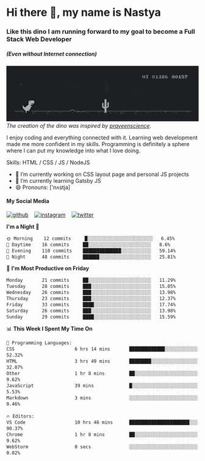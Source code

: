 # Hi there 👋, my name is Nastya
### Like this dino I am running forward to my goal to become a Full Stack Web Developer
##### (Even without Internet connection)
[//]: # (Here may be a photo)

![Dino](https://raw.githubusercontent.com/nastyacodes/nastyacodes/master/images/dino.gif)  
*The creation of the dino was inspired by [praveenscience](https://github.com/praveenscience).*  

I enjoy coding and everything connected with it.
Learning web development made me more confident in my skills.
Programming is definitely a sphere where I can put my knowledge into what I love doing.

Skills: HTML  / CSS / JS / NodeJS

- 🔭 I’m currently working on CSS layout page and personal JS projects
- 🌱 I’m currently learning Gatsby JS 
- 😄 Pronouns: ['nʌstja] 

#### My Social Media
[<img src='images\social-media\github.ico' alt='github' height='50'>](https://github.com/nastyacodes) &nbsp;&nbsp; [<img src='images\social-media\instagram.ico' alt='instagram' height='50'>](https://www.instagram.com/nastyacodes/) &nbsp;&nbsp; [<img src='images\social-media\twitter.ico' alt='twitter' height='50'>](https://twitter.com/nastyacodes)  

<!--START_SECTION:waka-->
**I'm a Night 🦉** 

```text
🌞 Morning    12 commits     █░░░░░░░░░░░░░░░░░░░░░░░░   6.45% 
🌆 Daytime    16 commits     ██░░░░░░░░░░░░░░░░░░░░░░░   8.6% 
🌃 Evening    110 commits    ██████████████░░░░░░░░░░░   59.14% 
🌙 Night      48 commits     ██████░░░░░░░░░░░░░░░░░░░   25.81%

```
📅 **I'm Most Productive on Friday** 

```text
Monday       21 commits     ██░░░░░░░░░░░░░░░░░░░░░░░   11.29% 
Tuesday      28 commits     ███░░░░░░░░░░░░░░░░░░░░░░   15.05% 
Wednesday    26 commits     ███░░░░░░░░░░░░░░░░░░░░░░   13.98% 
Thursday     23 commits     ███░░░░░░░░░░░░░░░░░░░░░░   12.37% 
Friday       33 commits     ████░░░░░░░░░░░░░░░░░░░░░   17.74% 
Saturday     26 commits     ███░░░░░░░░░░░░░░░░░░░░░░   13.98% 
Sunday       29 commits     ████░░░░░░░░░░░░░░░░░░░░░   15.59%

```


📊 **This Week I Spent My Time On** 

```text
💬 Programming Languages: 
CSS                      6 hrs 14 mins       █████████████░░░░░░░░░░░░   52.32% 
HTML                     3 hrs 49 mins       ████████░░░░░░░░░░░░░░░░░   32.07% 
Other                    1 hr 8 mins         ██░░░░░░░░░░░░░░░░░░░░░░░   9.62% 
JavaScript               39 mins             █░░░░░░░░░░░░░░░░░░░░░░░░   5.53% 
Markdown                 3 mins              ░░░░░░░░░░░░░░░░░░░░░░░░░   0.46%

🔥 Editors: 
VS Code                  10 hrs 46 mins      ██████████████████████░░░   90.37% 
Chrome                   1 hr 8 mins         ██░░░░░░░░░░░░░░░░░░░░░░░   9.62% 
WebStorm                 0 secs              ░░░░░░░░░░░░░░░░░░░░░░░░░   0.02%

```


<!--END_SECTION:waka-->

<!-- [![Top Langs](https://github-readme-stats.vercel.app/api/top-langs/?username=nastyacodes&layout=compact)](https://github.com/anuraghazra/github-readme-stats)

[![willianrod's wakatime stats](https://github-readme-stats.vercel.app/api/wakatime?username=nastyacodes&layout=compact)](https://github.com/anuraghazra/github-readme-stats) -->
